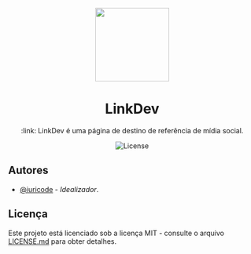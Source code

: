 <p align="center">
	<img src="assets/img/logo.png" width="150">
	<h1 align="center">LinkDev</h1>
	<p align="center">:link: LinkDev é uma página de destino de referência de mídia social.

</p>
	<p align="center">
    	<img src="https://img.shields.io/badge/License-MIT-green" alt="License">
  	</p>
</p>

## Autores

- [@iuricode](https://github.com/iuricode) - _Idealizador_.

## Licença

Este projeto está licenciado sob a licença MIT - consulte o arquivo [LICENSE.md](https://github.com/JefersonLucas/linkdev/blob/master/LICENSE) para obter detalhes.
